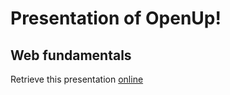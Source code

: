 # Presentation of OpenUp!

## Web fundamentals

Retrieve this presentation [online](https://rawgit.com/Open-Up/openup2018_01-05/master/index.html)
